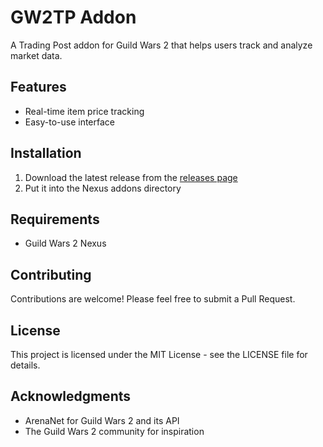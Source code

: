 # GW2TP Addon

A Trading Post addon for Guild Wars 2 that helps users track and analyze market data.

## Features

- Real-time item price tracking
- Easy-to-use interface

## Installation

1. Download the latest release from the [releases page](https://github.com/yourusername/GW2TP_Addon/releases)
2. Put it into the Nexus addons directory

## Requirements

- Guild Wars 2 Nexus

## Contributing

Contributions are welcome! Please feel free to submit a Pull Request.

## License

This project is licensed under the MIT License - see the LICENSE file for details.

## Acknowledgments

- ArenaNet for Guild Wars 2 and its API
- The Guild Wars 2 community for inspiration
